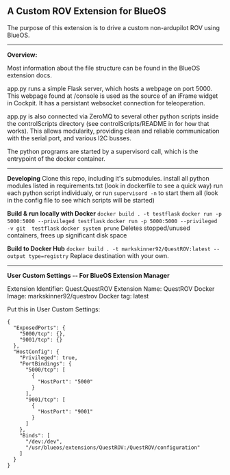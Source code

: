 ## A Custom ROV Extension for BlueOS
The purpose of this extension is to drive a custom non-ardupilot ROV using BlueOS.

------------

**Overview:**

Most information about the file structure can be found in the BlueOS extension docs.

app.py runs a simple Flask server, which hosts a webpage on port 5000. This webpage found at /console is used as the source of an iFrame widget in Cockpit. It has a persistant websocket connection for teleoperation. 

app.py is also connected via ZeroMQ to several other python scripts inside the controlScripts directory (see controlScripts/README in  for how that works). This allows modularity, providing clean and reliable communication with the serial port, and various I2C busses.

The python programs are started by a supervisord call, which is the entrypoint of the docker container.

------------

**Developing**
Clone this repo, including it's submodules.
install all python modules listed in requirements.txt (look in dockerfile to see a quick way)
run each python script individualy, or run `supervisord -n`  to start them all (look in the config file to see which scripts will be started)

**Build & run locally with Docker**
`docker build . -t testflask`
`docker run -p 5000:5000 --privileged testflask`
`docker run -p 5000:5000 --privileged -v git  testflask`
`docker system prune` Deletes stopped/unused containers, frees up significant disk space

**Build to Docker Hub**
`docker build . -t markskinner92/QuestROV:latest --output type=registry` Replace destination with your own.

------------


**User Custom Settings -- For BlueOS Extension Manager**

Extension Identifier: Quest.QuestROV
Extension Name: QuestROV
Docker Image: markskinner92/questrov
Docker tag: latest

Put this in User Custom Settings:
```
{
  "ExposedPorts": {
    "5000/tcp": {},
    "9001/tcp": {}
  },
  "HostConfig": {
    "Privileged": true,
    "PortBindings": {
      "5000/tcp": [
        {
          "HostPort": "5000"
        }
      ],
      "9001/tcp": [
        {
          "HostPort": "9001"
        }
      ]
    },
    "Binds": [
      "/dev:/dev",
      "/usr/blueos/extensions/QuestROV:/QuestROV/configuration"
    ]
  }
}
```

